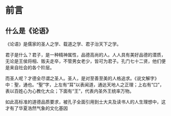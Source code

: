 # 前言

## 什么是《论语》

《论语》是儒家的圣人之学、载道之学、君子治天下之学。

君子是什么？君子，是一种精神属性，品德高尚的人。人人具有美好品德的潜质，无论是王侯将相、贩夫走卒，不管男女老少，皆可为君子。孔门七十二贤，他们便是来自社会的各个阶层。

而圣人呢？才德全尽谓之圣人。圣人，是对至善至美的人格追求。《说文解字》中：聖，通也。“聖”字，上左有“耳”以表闻道，通达天地人之正理；上右有“口”，表以百姓心为心教化大众；下面有“王”，代表内圣外王统率万物。

如此高标准的道德品质要求，被孔子全面引用到士大夫及读书人的人生理想中，这才有了华夏浩然气象的文化基因
